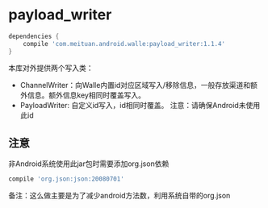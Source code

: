 # payload_writer

```groovy
dependencies {
    compile 'com.meituan.android.walle:payload_writer:1.1.4'
}
```

本库对外提供两个写入类：

- ChannelWriter：向Walle内置id对应区域写入/移除信息，一般存放渠道和额外信息。额外信息key相同时覆盖写入。
- PayloadWriter: 自定义id写入，id相同时覆盖。
  注意：请确保Android未使用此id

## 注意
非Android系统使用此jar包时需要添加org.json依赖

```groovy
compile 'org.json:json:20080701'
```
备注：这么做主要是为了减少android方法数，利用系统自带的org.json

